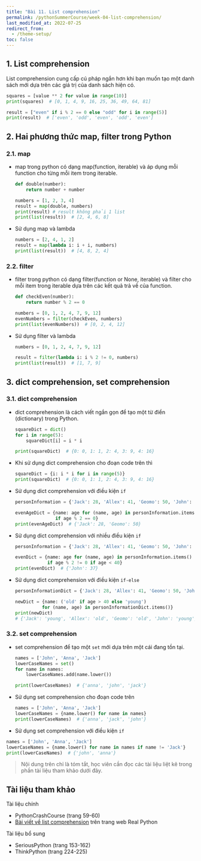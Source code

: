```yaml
---
title: "Bài 11. List comprehension"
permalink: /pythonSummerCourse/week-04-list-comprehension/
last_modified_at: 2022-07-25
redirect_from:
  - /theme-setup/
toc: false
---
```


## 1. List comprehension
List comprehension cung cấp cú pháp ngắn hơn khi bạn muốn tạo một danh sách mới dựa trên các giá trị của danh sách hiện có.
```py
squares = [value ** 2 for value in range(10)]
print(squares)  # [0, 1, 4, 9, 16, 25, 36, 49, 64, 81]

result = ["even" if i % 2 == 0 else "odd" for i in range(5)]
print(result)  # ['even', 'odd', 'even', 'odd', 'even']
```

## 2. Hai phương thức map, filter trong Python

### 2.1. map
- map trong python có dạng map(function, iterable) và áp dụng mỗi function cho từng mỗi item trong iterable.

  ```py
  def double(number):
      return number + number

  numbers = [1, 2, 3, 4]
  result = map(double, numbers)
  print(result) # result không phải 1 list
  print(list(result))  # [2, 4, 6, 8]
  ```

- Sử dụng map và lambda
  ```py
  numbers = [2, 4, 1, 2]
  result = map(lambda i: i + i, numbers)
  print(list(result))  # [4, 8, 2, 4]
  ```

### 2.2. filter
- filter trong python có dạng filter(function or None, iterable) và filter cho mỗi item trong iterable dựa trên các kết quả trả về của function.
  ```py
  def checkEven(number):
      return number % 2 == 0

  numbers = [0, 1, 2, 4, 7, 9, 12]
  evenNumbers = filter(checkEven, numbers)
  print(list(evenNumbers))  # [0, 2, 4, 12]
  ```

- Sử dụng filter và lambda
  ```py
  numbers = [0, 1, 2, 4, 7, 9, 12]

  result = filter(lambda i: i % 2 != 0, numbers)
  print(list(result))  # [1, 7, 9]
  ```

## 3. dict comprehension, set comprehension
### 3.1. dict comprehension
- dict comprehension là cách viết ngắn gọn để tạo một từ điển (dictionary) trong Python.
  ```py
  squareDict = dict()
  for i in range(5):
      squareDict[i] = i * i

  print(squareDict)  # {0: 0, 1: 1, 2: 4, 3: 9, 4: 16}
  ```
- Khi sử dụng dict comprehension cho đoạn code trên thì
  ```py
  squareDict = {i: i * i for i in range(5)}
  print(squareDict)  # {0: 0, 1: 1, 2: 4, 3: 9, 4: 16}
  ```
- Sử dụng dict comprehension với điều kiện `if`
  ```py
  personInformation = {'Jack': 28, 'Allex': 41, 'Geomo': 50, 'John': 37}

  evenAgeDict = {name: age for (name, age) in personInformation.items()
                 if age % 2 == 0}
  print(evenAgeDict)  # {'Jack': 28, 'Geomo': 50}
  ```
- Sử dụng dict comprehension với nhiều điều kiện `if`
  ```py
  personInformation = {'Jack': 28, 'Allex': 41, 'Geomo': 50, 'John': 37}

  evenDict = {name: age for (name, age) in personInformation.items()
              if age % 2 != 0 if age < 40}
  print(evenDict)  # {'John': 37}
  ```
- Sử dụng dict comprehension với điều kiện `if-else`
  ```py
  personInformationDict = {'Jack': 28, 'Allex': 41, 'Geomo': 50, 'John': 37}

  newDict = {name: ('old' if age > 40 else 'young')
            for (name, age) in personInformationDict.items()}
  print(newDict)
  # {'Jack': 'young', 'Allex': 'old', 'Geomo': 'old', 'John': 'young'}
  ```

### 3.2. set comprehension
- set comprehension để tạo một `set` mới dựa trên một cái đang tồn tại.
  ```py
  names = ['John', 'Anna', 'Jack']
  lowerCaseNames = set()
  for name in names:
      lowerCaseNames.add(name.lower())

  print(lowerCaseNames)  # {'anna', 'john', 'jack'}
  ```
- Sử dụng set comprehension cho đoạn code trên
  ```py
  names = ['John', 'Anna', 'Jack']
  lowerCaseNames = {name.lower() for name in names}
  print(lowerCaseNames)  # {'anna', 'jack', 'john'}
  ```
- Sử dụng set comprehension với điều kiện `if`
```py
names = ['John', 'Anna', 'Jack']
lowerCaseNames = {name.lower() for name in names if name != 'Jack'}
print(lowerCaseNames)  # {'john', 'anna'}
```

> Nội dung trên chỉ là tóm tắt, học viên cần đọc các tài liệu liệt kê trong phần tài liệu tham khảo dưới đây.

## Tài liệu tham khảo
Tài liệu chính
- PythonCrashCourse (trang 59-60)
- [Bài viết về list comprehension](https://realpython.com/list-comprehension-python/) trên trang web Real Python

Tài liệu bổ sung
- SeriousPython (trang 153-162)
- ThinkPython (trang 224-225)
